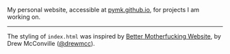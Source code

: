 My personal website, accessible at [pymk.github.io](https://pymk.github.io/), for projects I am working on.

---

The styling of `index.html` was inspired by [Better Motherfucking Website](http://bettermotherfuckingwebsite.com/), by Drew McConville ([@drewmcc](https://github.com/drewmcc)).
